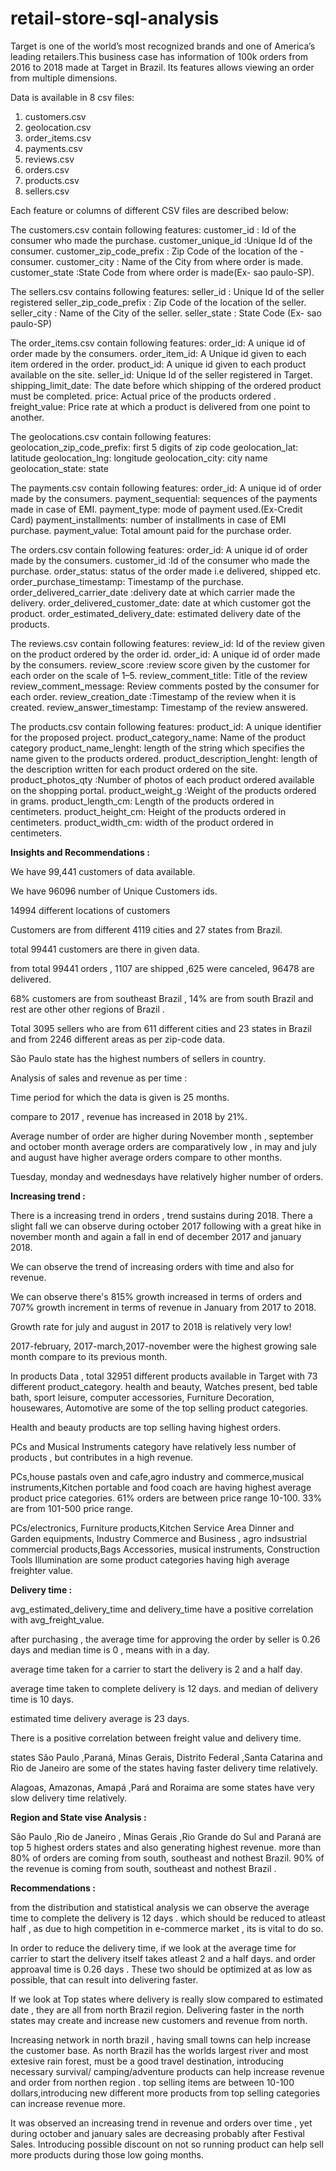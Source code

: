 # retail-store-sql-analysis

Target is one of the world’s most recognized brands and one of America’s leading retailers.This business case has information of 100k orders from 2016 to 2018 made at Target in Brazil. Its features allows viewing an order from multiple dimensions.

Data is available in 8 csv files:

1) customers.csv
2) geolocation.csv
3) order_items.csv
4) payments.csv
5) reviews.csv
6) orders.csv
7) products.csv
8) sellers.csv

Each feature or columns of different CSV files are described below:

The customers.csv contain following features: customer_id : Id of the consumer who made the purchase. customer_unique_id :Unique Id of the consumer. customer_zip_code_prefix : Zip Code of the location of the - consumer. customer_city : Name of the City from where order is made. customer_state :State Code from where order is made(Ex- sao paulo-SP). 

The sellers.csv contains following features: seller_id : Unique Id of the seller registered seller_zip_code_prefix : Zip Code of the location of the seller. seller_city : Name of the City of the seller. seller_state : State Code (Ex- sao paulo-SP) 

The order_items.csv contain following features: order_id: A unique id of order made by the consumers. order_item_id: A Unique id given to each item ordered in the order. product_id: A unique id given to each product available on the site. seller_id: Unique Id of the seller registered in Target. shipping_limit_date: The date before which shipping of the ordered product must be completed. price: Actual price of the products ordered . freight_value: Price rate at which a product is delivered from one point to another. 

The geolocations.csv contain following features: geolocation_zip_code_prefix: first 5 digits of zip code geolocation_lat: latitude geolocation_lng: longitude geolocation_city: city name geolocation_state: state

The payments.csv contain following features: order_id: A unique id of order made by the consumers. payment_sequential: sequences of the payments made in case of EMI. payment_type: mode of payment used.(Ex-Credit Card) payment_installments: number of installments in case of EMI purchase. payment_value: Total amount paid for the purchase order. 

The orders.csv contain following features: order_id: A unique id of order made by the consumers. customer_id :Id of the consumer who made the purchase. order_status: status of the order made i.e delivered, shipped etc. order_purchase_timestamp: Timestamp of the purchase. order_delivered_carrier_date :delivery date at which carrier made the delivery. order_delivered_customer_date: date at which customer got the product. order_estimated_delivery_date: estimated delivery date of the products. 

The reviews.csv contain following features: review_id: Id of the review given on the product ordered by the order id. order_id: A unique id of order made by the consumers. review_score :review score given by the customer for each order on the scale of 1–5. review_comment_title: Title of the review review_comment_message: Review comments posted by the consumer for each order. review_creation_date :Timestamp of the review when it is created. review_answer_timestamp: Timestamp of the review answered. 

The products.csv contain following features: product_id: A unique identifier for the proposed project. product_category_name: Name of the product category product_name_lenght: length of the string which specifies the name given to the products ordered. product_description_lenght: length of the description written for each product ordered on the site. product_photos_qty :Number of photos of each product ordered available on the shopping portal. product_weight_g :Weight of the products ordered in grams. product_length_cm: Length of the products ordered in centimeters. product_height_cm: Height of the products ordered in centimeters. product_width_cm: width of the product ordered in centimeters.

**Insights and Recommendations :**

We have 99,441 customers of data available.

We have 96096 number of Unique Customers ids.

14994 different locations of customers

Customers are from different 4119 cities and 27 states from Brazil.

total 99441 customers are there in given data.

from total 99441 orders , 1107 are shipped ,625 were canceled, 96478 are delivered.

68% customers are from southeast Brazil , 14% are from south Brazil and rest are other other regions of Brazil .

Total 3095 sellers who are from 611 different cities and 23 states in Brazil and from 2246 different areas as per zip-code data.

São Paulo state has the highest numbers of sellers in country.

Analysis of sales and revenue as per time :

Time period for which the data is given is 25 months.

compare to 2017 , revenue has increased in 2018 by 21%.

Average number of order are higher during November month , september and october month average orders are comparatively low , in may and july and august have higher average orders compare to other months.

Tuesday, monday and wednesdays have relatively higher number of orders.

**Increasing trend :**

There is a increasing trend in orders , trend sustains during 2018. There a slight fall we can observe during october 2017 following with a great hike in november month and again a fall in end of december 2017 and january 2018.

We can observe the trend of increasing orders with time and also for revenue.

We can observe there's 815% growth increased in terms of orders and 707% growth increment in terms of revenue in January from 2017 to 2018.

Growth rate for july and august in 2017 to 2018 is relatively very low!

2017-february, 2017-march,2017-november were the highest growing sale month compare to its previous month.

In products Data , total 32951 different products available in Target with 73 different product_category. health and beauty, Watches present, bed table bath, sport leisure, computer accessories, Furniture Decoration, housewares, Automotive are some of the top selling product categories.

Health and beauty products are top selling having highest orders.

PCs and Musical Instruments category have relatively less number of products , but contributes in a high revenue.

PCs,house pastals oven and cafe,agro industry and commerce,musical instruments,Kitchen portable and food coach are having highest average product price categories. 61% orders are between price range 10-100. 33% are from 101-500 price range.

PCs/electronics, Furniture products,Kitchen Service Area Dinner and Garden equipments, Industry Commerce and Business , agro indsustrial commercial products,Bags Accessories, musical instruments, Construction Tools Illumination are some product categories having high average freighter value.

**Delivery time :**

avg_estimated_delivery_time and delivery_time have a positive correlation with avg_freight_value.

after purchasing , the average time for approving the order by seller is 0.26 days and median time is 0 , means with in a day.

average time taken for a carrier to start the delivery is 2 and a half day.

average time taken to complete delivery is 12 days. and median of delivery time is 10 days.

estimated time delivery average is 23 days.

There is a positive correlation between freight value and delivery time.

states São Paulo ,Paraná, Minas Gerais, Distrito Federal ,Santa Catarina and Rio de Janeiro are some of the states having faster delivery time relatively.

Alagoas, Amazonas, Amapá ,Pará and Roraima are some states have very slow delivery time relatively.

**Region and State vise Analysis :**

São Paulo ,Rio de Janeiro , Minas Gerais ,Rio Grande do Sul and Paraná are top 5 highest orders states and also generating highest revenue. more than 80% of orders are coming from south, southeast and nothest Brazil. 90% of the revenue is coming from south, southeast and nothest Brazil .

**Recommendations :**

from the distribution and statistical analysis we can observe the average time to complete the delivery is 12 days . which should be reduced to atleast half , as due to high competition in e-commerce market , its is vital to do so.

In order to reduce the delivery time, if we look at the average time for carrier to start the delivery itself takes atleast 2 and a half days. and order approaval time is 0.26 days . These two should be optimized at as low as possible, that can result into delivering faster.

If we look at Top states where delivery is really slow compared to estimated date , they are all from north Brazil region. Delivering faster in the north states may create and increase new customers and revenue from north.

Increasing network in north brazil , having small towns can help increase the customer base. As north Brazil has the worlds largest river and most extesive rain forest, must be a good travel destination, introducing necessary survival/ camping/adventure products can help increase revenue and order from northen region . top selling items are between 10-100 dollars,introducing new different more products from top selling categories can increase revenue more.

It was observed an increasing trend in revenue and orders over time , yet during october and january sales are decreasing probably after Festival Sales. Introducing possible discount on not so running product can help sell more products during those low going months.


